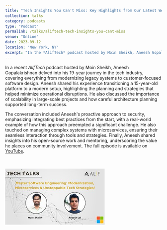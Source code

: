 ```yaml
---
title: "Tech Insights You Can't Miss: Key Highlights from Our Latest Webinar - AlifCloud with Microsoft"
collection: talks
category: podcasts
type: "Podcast"
permalink: /talks/aliftech-tech-insights-you-cant-miss
venue: "Online"
date: 2023-09-12
location: "New York, NY"
excerpt: "In the *AlifTech* podcast hosted by Moin Sheikh, Aneesh Gopalakrishnan reflects on his diverse experience in software development, discussing the transition of a 15-year-old system to a modern platform and the careful planning required to maintain smooth operations. He highlights his proactive approach to integrating security best practices from the outset, sharing how this foresight helped sidestep significant challenges. Aneesh also addresses managing scalability in large-scale projects and the importance of a customer-centered approach to software design, which has led to particularly successful outcomes."
---
```


In a recent *AlifTech* podcast hosted by Moin Sheikh, Aneesh Gopalakrishnan delved into his 19-year journey in the tech industry, covering everything from modernizing legacy systems to customer-focused software design. Aneesh shared his experience transitioning a 15-year-old platform to a modern setup, highlighting the planning and strategies that helped minimize operational disruptions. He also discussed the importance of scalability in large-scale projects and how careful architecture planning supported long-term success.

The conversation included Aneesh's proactive approach to security, emphasizing integrating best practices from the start, with a real-world example of how this approach preempted a significant challenge. He also touched on managing complex systems with microservices, ensuring their seamless interaction through tools and strategies. Finally, Aneesh shared insights into his open-source work and mentoring, underscoring the value he places on community involvement. The full episode is available on [YouTube](https://www.youtube.com/watch?v=WDwgefJW8ro).

<br/><br/><img src='/images/podcast-aliftech.jpg'>
